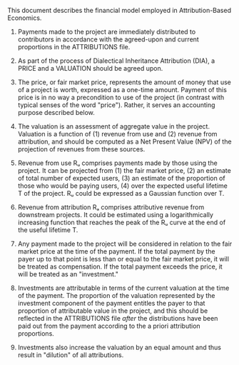 This document describes the financial model employed in Attribution-Based Economics.

1. Payments made to the project are immediately distributed to contributors in accordance with the agreed-upon and current proportions in the ATTRIBUTIONS file.

2. As part of the process of Dialectical Inheritance Attribution (DIA), a PRICE and a VALUATION should be agreed upon.

3. The price, or fair market price, represents the amount of money that use of a project is worth, expressed as a one-time amount. Payment of this price is in no way a precondition to use of the project (in contrast with typical senses of the word "price"). Rather, it serves an accounting purpose described below.

4. The valuation is an assessment of aggregate value in the project. Valuation is a function of (1) revenue from use and (2) revenue from attribution, and should be computed as a Net Present Value (NPV) of the projection of revenues from these sources.

5. Revenue from use Rᵤ comprises payments made by those using the project. It can be projected from (1) the fair market price, (2) an estimate of total number of expected users, (3) an estimate of the proportion of those who would be paying users, (4) over the expected useful lifetime T of the project. Rᵤ could be expressed as a Gaussian function over T.

6. Revenue from attribution Rₐ comprises attributive revenue from downstream projects. It could be estimated using a logarithmically increasing function that reaches the peak of the Rᵤ curve at the end of the useful lifetime T.

7. Any payment made to the project will be considered in relation to the fair market price at the time of the payment. If the total payment by the payer up to that point is less than or equal to the fair market price, it will be treated as compensation. If the total payment exceeds the price, it will be treated as an "investment."

8. Investments are attributable in terms of the current valuation at the time of the payment. The proportion of the valuation represented by the investment component of the payment entitles the payer to that proportion of attributable value in the project, and this should be reflected in the ATTRIBUTIONS file _after_ the distributions have been paid out from the payment according to the a priori attribution proportions.

9. Investments also increase the valuation by an equal amount and thus result in "dilution" of all attributions.
